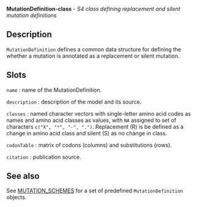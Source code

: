 





**MutationDefinition-class** - *S4 class defining replacement and silent mutation definitions*

Description
--------------------

`MutationDefinition` defines a common data structure for defining the whether
a mutation is annotated as a replacement or silent mutation.




Slots
-------------------



`name`
:   name of the MutationDefinition.

`description`
:   description of the model and its source.

`classes`
:   named character vectors with single-letter amino acid codes as names
and amino acid classes as values, with `NA` assigned to set of 
characters `c("X", "*", "-", ".")`. Replacement (R) is be 
defined as a change in amino acid class and silent (S) as no 
change in class.

`codonTable`
:   matrix of codons (columns) and substitutions (rows).

`citation`
:   publication source.




See also
-------------------

See [MUTATION_SCHEMES](MUTATION_SCHEMES.md) for a set of predefined `MutationDefinition` objects.



